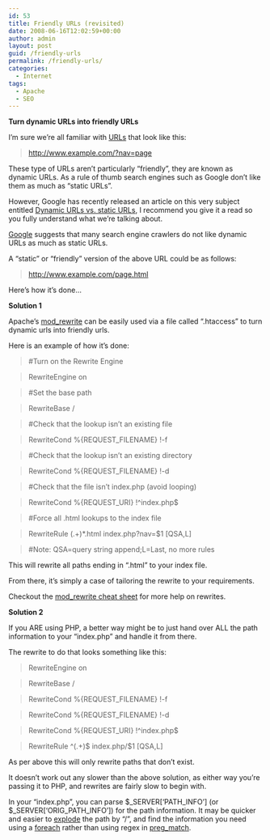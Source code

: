 ```yaml
---
id: 53
title: Friendly URLs (revisited)
date: 2008-06-16T12:02:59+00:00
author: admin
layout: post
guid: /friendly-urls
permalink: /friendly-urls/
categories:
  - Internet
tags:
  - Apache
  - SEO
---
```

<p class="lead">
  <strong>Turn dynamic URLs into friendly URLs</strong>
</p>

I&#8217;m sure we&#8217;re all familiar with [URLs](http://en.wikipedia.org/wiki/URL) that look like this:

> http://www.example.com/?nav=page

These type of URLs aren&#8217;t particularly &#8220;friendly&#8221;, they are known as dynamic URLs. As a rule of thumb search engines such as Google don&#8217;t like them as much as &#8220;static URLs&#8221;.

However, Google has recently released an article on this very subject entitled [Dynamic URLs vs. static URLs](http://googlewebmastercentral.blogspot.com/2008/09/dynamic-urls-vs-static-urls.html), I recommend you give it a read so you fully understand what we&#8217;re talking about.

[<!--more-->Google](http://www.google.co.uk/intl/en/webmasters/guidelines.html) suggests that many search engine crawlers do not like dynamic URLs as much as static URLs.

A &#8220;static&#8221; or &#8220;friendly&#8221; version of the above URL could be as follows:

> http://www.example.com/page.html

Here&#8217;s how it&#8217;s done&#8230;

**Solution 1**

Apache&#8217;s [mod_rewrite](http://httpd.apache.org/docs/1.3/mod/mod_rewrite.html) can be easily used via a file called &#8220;.htaccess&#8221; to turn dynamic urls into friendly urls.

Here is an example of how it&#8217;s done:

> #Turn on the Rewrite Engine
  
> RewriteEngine on
  
> #Set the base path
  
> RewriteBase /
  
> #Check that the lookup isn&#8217;t an existing file
  
> RewriteCond %{REQUEST_FILENAME} !-f
  
> #Check that the lookup isn&#8217;t an existing directory
  
> RewriteCond %{REQUEST_FILENAME} !-d
  
> #Check that the file isn&#8217;t index.php (avoid looping)
  
> RewriteCond %{REQUEST_URI} !^index\.php$
  
> #Force all .html lookups to the index file
  
> RewriteRule (.+)*\.html index.php?nav=$1 [QSA,L]
  
> #Note: QSA=query string append;L=Last, no more rules

This will rewrite all paths ending in &#8220;.html&#8221; to your index file.

From there, it&#8217;s simply a case of tailoring the rewrite to your requirements.

Checkout the [mod_rewrite cheat sheet](http://www.ilovejackdaniels.com/mod_rewrite_cheat_sheet.png) for more help on rewrites.

**Solution 2**

If you ARE using PHP, a better way might be to just hand over ALL the path information to your &#8220;index.php&#8221; and handle it from there.

The rewrite to do that looks something like this:

> RewriteEngine on
  
> RewriteBase /
  
> RewriteCond %{REQUEST_FILENAME} !-f
  
> RewriteCond %{REQUEST_FILENAME} !-d
  
> RewriteCond %{REQUEST_URI} !^index\.php$
  
> RewriteRule ^(.+)$ index.php/$1 [QSA,L]

As per above this will only rewrite paths that don&#8217;t exist.

It doesn&#8217;t work out any slower than the above solution, as either way you&#8217;re passing it to PHP, and rewrites are fairly slow to begin with.

In your &#8220;index.php&#8221;, you can parse $\_SERVER\[&#8216;PATH\_INFO&#8217;\] (or $\_SERVER[&#8216;ORIG\_PATH_INFO&#8217;]) for the path information. It may be quicker and easier to [explode](http://www.php.net/explode) the path by &#8220;/&#8221;, and find the information you need using a [foreach](http://www.php.net/foreach) rather than using regex in [preg_match](http://www.php.net/preg_match).